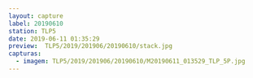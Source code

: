```yaml
---
layout: capture
label: 20190610
station: TLP5
date: 2019-06-11 01:35:29
preview:  TLP5/2019/201906/20190610/stack.jpg
capturas:
  - imagem: TLP5/2019/201906/20190610/M20190611_013529_TLP_5P.jpg
---
```

